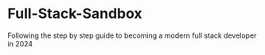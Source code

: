 # Full-Stack-Sandbox
Following the step by step guide to becoming a modern full stack developer in 2024
